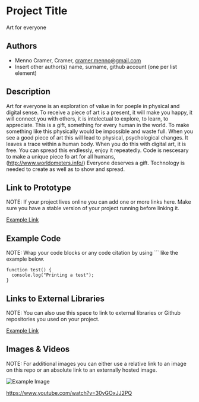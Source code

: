 # Project Title
Art for everyone

## Authors
- Menno Cramer, Cramer, cramer.menno@gmail.com
- Insert other author(s) name, surname, github account (one per list element)

## Description
Art for everyone is an exploration of value in for poeple in physical and digital sense. To receive a piece of art is a present, it will make you happy, it will connect you with others, it is intelectual to explore, to learn, to appreciate. This is a gift, something for every human in the world. To make something like this physically would be impossible and waste full. When you see a good piece of art this will lead to physical, psychological changes. It leaves a trace within a human body. When you do this with digital art, it is free. You can spread this endlessly, enjoy it repeatedly. 
Code is nescesary to make a unique piece fo art for all humans, (http://www.worldometers.info/) Everyone deserves a gift. 
Technology is needed to create as well as to show and spread.

## Link to Prototype
NOTE: If your project lives online you can add one or more links here. Make sure you have a stable version of your project running before linking it.

[Example Link](http://www.google.com "Example Link")

## Example Code
NOTE: Wrap your code blocks or any code citation by using ``` like the example below.
```
function test() {
  console.log("Printing a test");
}
```
## Links to External Libraries
 NOTE: You can also use this space to link to external libraries or Github repositories you used on your project.

[Example Link](http://www.google.com "Example Link")

## Images & Videos
NOTE: For additional images you can either use a relative link to an image on this repo or an absolute link to an externally hosted image.

![Example Image](project_images/cover.jpg?raw=true "Example Image")

https://www.youtube.com/watch?v=30yGOxJJ2PQ
